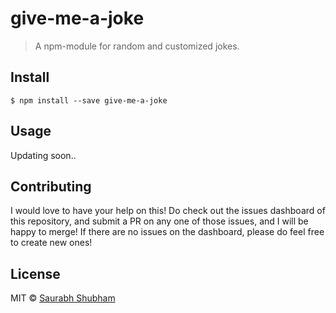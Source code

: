 # give-me-a-joke
> A npm-module for random and customized jokes.

## Install

```
$ npm install --save give-me-a-joke
```

## Usage

Updating soon..

## Contributing

I would love to have your help on this! Do check out the issues dashboard of this repository,
and submit a PR on any one of those issues, and I will be happy to merge! If there are no issues
on the dashboard, please do feel free to create new ones!

## License

MIT © [Saurabh Shubham](http://saurabhshubham.com)
